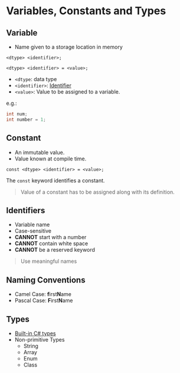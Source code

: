 # Variables, Constants and Types

## Variable
* Name given to a storage location in memory

```
<dtype> <identifier>;

<dtype> <identifier> = <value>;
```
* `<dtype`: data type
* `<identifier>`: [Identifier](#identifiers)
* `<value>`: Value to be assigned to a variable.

e.g.:

```c#
int num;
int number = 1;
```

## Constant
* An immutable value.
* Value known at compile time.

```
const <dtype> <identifier> = <value>;
```
The `const` keyword identifies a constant.
> Value of a constant has to be assigned along with its definition.

## Identifiers
* Variable name
* Case-sensitive
* **CANNOT** start with a number
* **CANNOT** contain white space
* **CANNOT** be a reserved keyword
> Use meaningful names

## Naming Conventions
* Camel Case: **f**irst**N**ame
* Pascal Case: **F**irst**N**ame

## Types
* [Built-in C# types](https://docs.microsoft.com/en-us/dotnet/csharp/language-reference/keywords/built-in-types-table)
* Non-primitive Types
  + String
  + Array
  + Enum
  + Class
